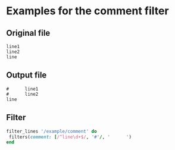 # Examples for the comment filter

## Original file

```text
line1
line2
line
```

## Output file

```text
#      line1
#      line2
line
```

## Filter

```ruby
filter_lines '/example/comment' do
 filters(comment: [/^line\d+$/, '#'/, '      ')
end
